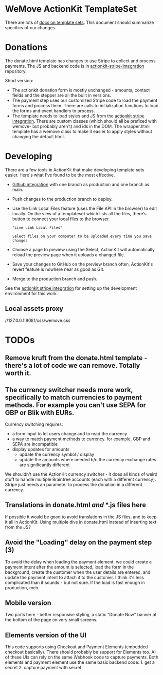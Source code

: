 # WeMove ActionKit TemplateSet

There are lots of [docs on template sets](https://docs.actionkit.com/docs/manual/developer/templates_index.html). This document should summarize specifics of our changes.

# Donations

The donate.html template has changes to use Stripe to collect and process payments. The JS and backend code is in [actionkit-stripe-integration](https://gitlab.wemove.eu/internal/actionkit-stripe-integration/) repository.

Short version:

- The actionkit donation form is mostly unchanged - amounts, contact fields and the stepper are all the built in versions.
- The payment step uses our customized Stripe code to load the payment forms and process them. There are calls to initialization functions to load the forms and event handlers to process.
- The template needs to load styles and JS from the [actionkit stripe integration](https://gitlab.wemove.eu/internal/actionkit-stripe-integration/). There are custom classes (which should all be prefixed with wemove- but probably aren't) and ids in the DOM. The wrapper.html template has a wemove class to make it easier to apply styles without changing the default html.

# Developing

There are a few tools in ActionKit that make developing template sets easier. Here's what I've found to be the most effective.

- [Github integration](https://docs.actionkit.com/docs/manual/developer/githubconnection.html) with one branch as production and one branch as main.

- Push changes to the production branch to deploy.

- Use the Link Local Files feature (uses the File API in the browser) to edit locally. On the view of a templateset which lists all the files, there's button to connect your local files to the browser.

      "Live Link Local Files"

      Select files on your computer to be uploaded every time you save changes

- Choose a page to preview using the Select, ActionKit will automatically reload the preview page when it uploads a changed file.

- Save your changes to GitHub on the preview branch often, ActionKit's revert feature is nowhere near as good as Git.

- Merge to the production branch and push.

See the [actionkit stripe integration](https://gitlab.wemove.eu/internal/actionkit-stripe-integration/) for setting up the development environment for this work.

## Local assets proxy
<script src="//127.0.0.1:8081/js/wemove-main.bundle.min.js"></script>
//127.0.0.1:8081/css/wemove.css

# TODOs

## Remove kruft from the donate.html template - there's a lot of code we can remove. Totally worth it.

## The currency switcher needs more work, specifically to match currencies to payment methods. For example you can't use SEPA for GBP or Blik with EURs.

Currency switching requires:

 - a form input to let users change and to read the currency
 - a way to match payment methods to currency. for example, GBP and SEPA are incompatible
 - display updates for amounts
      - update the currency symbol / display
      - update the amounts where needed b/c the currency exchange rates are significantly different

We shouldn't use the ActionKit currency switcher - it does all kinds of weird stuff to handle multiple Braintree accounts (each with a different currency). Stripe just needs an parameter to process the donation in a different currency.

## Translations in donate.html *and* *.js files here

If possible it would be good to avoid translations in the JS files, and
to keep it all in ActionKit. Using multiple divs in donate.html instead of inserting
text from the JS?

## Avoid the "Loading" delay on the payment step (3)

To avoid the delay when loading the payment element, we could create a payment intent after the amount is selected, load the form in the background, create the customer when the user details are entered, and update the payment intent to attach it to the customer. I think it's less complicated than it sounds - but not sure. If the load is fast enough in production, meh.

## Mobile version

Two parts here - better responsive styling, a static "Donate Now" banner at the bottom of the page on very small screens.

## Elements version of the UI

This code supports using Checkout and Payment Elements (embedded checkout basically). There should probably be support for Elements too. All of these UIs can rely on the same Webhook code to capture payments. Both elements and payment element use the same basic backend code: 1. get a secret 2. capture payment with secret.
